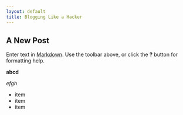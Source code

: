 ```yaml
---
layout: default
title: Blogging Like a Hacker
---
```


## A New Post

Enter text in [Markdown](http://daringfireball.net/projects/markdown/). Use the toolbar above, or click the **?** button for formatting help.

**abcd**

_efgh_

- item
- item
- item